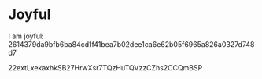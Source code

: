 # Joyful

I am joyful: 2614379da9bfb6ba84cd1f41bea7b02dee1ca6e62b05f6965a826a0327d748d7


22extLxekaxhkSB27HrwXsr7TQzHuTQVzzCZhs2CCQmBSP